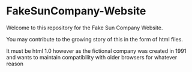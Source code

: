 # FakeSunCompany-Website

Welcome to this repository for the Fake Sun Company Website.

You may contribute to the growing story of this in the form of html files.

It must be html 1.0 however as the fictional company was created in 1991 and wants to maintain compatibility with older browsers for whatever reason
